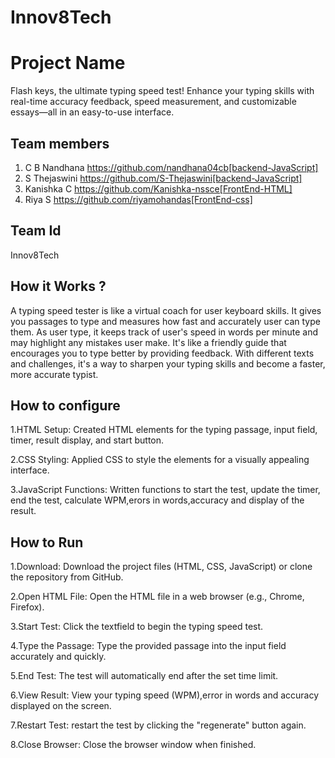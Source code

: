 # Innov8Tech
# Project Name
Flash keys, the ultimate typing speed test! Enhance your typing skills with real-time accuracy feedback, speed measurement, and customizable essays—all in an easy-to-use interface.
## Team members
1. C B Nandhana
      https://github.com/nandhana04cb[backend-JavaScript]
3. S Thejaswini
      https://github.com/S-Thejaswini[backend-JavaScript]
4. Kanishka C 
      https://github.com/Kanishka-nssce[FrontEnd-HTML]
5. Riya S
      https://github.com/riyamohandas[FrontEnd-css]
## Team Id
Innov8Tech
## How it Works ?
   A typing speed tester is like a virtual coach for user keyboard skills. It gives you passages to type and measures how fast and accurately user can type them. As user type, it keeps track of user's speed in words per minute and may highlight any mistakes user make. It's like a friendly guide that encourages you to type better by providing feedback. With different texts and challenges, it's a way to sharpen your typing skills and become a faster, more accurate typist.
   
## How to configure
1.HTML Setup:
Created HTML elements for the typing passage, input field, timer, result display, and start button.

2.CSS Styling:
Applied CSS to style the elements for a visually appealing interface.

3.JavaScript Functions:
Written functions to start the test, update the timer, end the test, calculate WPM,erors in words,accuracy and display of the result.

## How to Run
1.Download:
 Download the project files (HTML, CSS, JavaScript) or clone the repository from GitHub.

2.Open HTML File:
Open the HTML file in a web browser (e.g., Chrome, Firefox).

3.Start Test:
Click the  textfield to begin the typing speed test.

4.Type the Passage:
Type the provided passage into the input field accurately and quickly.

5.End Test:
The test will automatically end after the set time limit.

6.View Result:
View your typing speed (WPM),error in words and accuracy displayed on the screen.

7.Restart Test:
 restart the test by clicking the "regenerate" button again.
 
8.Close Browser:
Close the browser window when finished.
